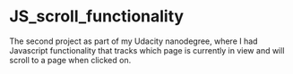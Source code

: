 # JS_scroll_functionality
The second project as part of my Udacity nanodegree, where I had Javascript functionality that tracks which page is currently in view and will scroll to a page when clicked on.
